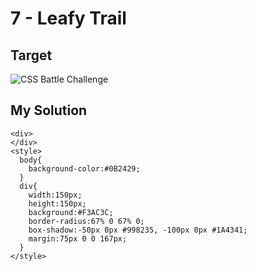 # 7 - Leafy Trail

## Target

![CSS Battle Challenge](https://cssbattle.dev/targets/7.png)

## My Solution

```
<div>
</div>
<style>
  body{
    background-color:#0B2429;    
  }
  div{
    width:150px;
    height:150px;
    background:#F3AC3C;
    border-radius:67% 0 67% 0;
    box-shadow:-50px 0px #998235, -100px 0px #1A4341; 
    margin:75px 0 0 167px;
  }
</style>
```
